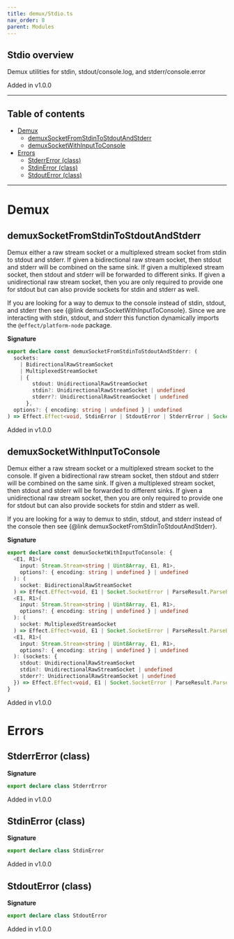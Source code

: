 ```yaml
---
title: demux/Stdio.ts
nav_order: 8
parent: Modules
---
```


## Stdio overview

Demux utilities for stdin, stdout/console.log, and stderr/console.error

Added in v1.0.0

---

<h2 class="text-delta">Table of contents</h2>

- [Demux](#demux)
  - [demuxSocketFromStdinToStdoutAndStderr](#demuxsocketfromstdintostdoutandstderr)
  - [demuxSocketWithInputToConsole](#demuxsocketwithinputtoconsole)
- [Errors](#errors)
  - [StderrError (class)](#stderrerror-class)
  - [StdinError (class)](#stdinerror-class)
  - [StdoutError (class)](#stdouterror-class)

---

# Demux

## demuxSocketFromStdinToStdoutAndStderr

Demux either a raw stream socket or a multiplexed stream socket from stdin to
stdout and stderr. If given a bidirectional raw stream socket, then stdout
and stderr will be combined on the same sink. If given a multiplexed stream
socket, then stdout and stderr will be forwarded to different sinks. If given
a unidirectional raw stream socket, then you are only required to provide one
for stdout but can also provide sockets for stdin and stderr as well.

If you are looking for a way to demux to the console instead of stdin,
stdout, and stderr then see {@link demuxSocketWithInputToConsole}. Since we
are interacting with stdin, stdout, and stderr this function dynamically
imports the `@effect/platform-node` package.

**Signature**

```ts
export declare const demuxSocketFromStdinToStdoutAndStderr: (
  sockets:
    | BidirectionalRawStreamSocket
    | MultiplexedStreamSocket
    | {
        stdout: UnidirectionalRawStreamSocket
        stdin?: UnidirectionalRawStreamSocket | undefined
        stderr?: UnidirectionalRawStreamSocket | undefined
      },
  options?: { encoding: string | undefined } | undefined
) => Effect.Effect<void, StdinError | StdoutError | StderrError | Socket.SocketError | ParseResult.ParseError, never>
```

Added in v1.0.0

## demuxSocketWithInputToConsole

Demux either a raw stream socket or a multiplexed stream socket to the
console. If given a bidirectional raw stream socket, then stdout and stderr
will be combined on the same sink. If given a multiplexed stream socket, then
stdout and stderr will be forwarded to different sinks. If given a
unidirectional raw stream socket, then you are only required to provide one
for stdout but can also provide sockets for stdin and stderr as well.

If you are looking for a way to demux to stdin, stdout, and stderr instead of
the console then see {@link demuxSocketFromStdinToStdoutAndStderr}.

**Signature**

```ts
export declare const demuxSocketWithInputToConsole: {
  <E1, R1>(
    input: Stream.Stream<string | Uint8Array, E1, R1>,
    options?: { encoding: string | undefined } | undefined
  ): (
    socket: BidirectionalRawStreamSocket
  ) => Effect.Effect<void, E1 | Socket.SocketError | ParseResult.ParseError, Exclude<R1, Scope.Scope>>
  <E1, R1>(
    input: Stream.Stream<string | Uint8Array, E1, R1>,
    options?: { encoding: string | undefined } | undefined
  ): (
    socket: MultiplexedStreamSocket
  ) => Effect.Effect<void, E1 | Socket.SocketError | ParseResult.ParseError, Exclude<R1, Scope.Scope>>
  <E1, R1>(
    input: Stream.Stream<string | Uint8Array, E1, R1>,
    options?: { encoding: string | undefined } | undefined
  ): (sockets: {
    stdout: UnidirectionalRawStreamSocket
    stdin?: UnidirectionalRawStreamSocket | undefined
    stderr?: UnidirectionalRawStreamSocket | undefined
  }) => Effect.Effect<void, E1 | Socket.SocketError | ParseResult.ParseError, Exclude<R1, Scope.Scope>>
}
```

Added in v1.0.0

# Errors

## StderrError (class)

**Signature**

```ts
export declare class StderrError
```

Added in v1.0.0

## StdinError (class)

**Signature**

```ts
export declare class StdinError
```

Added in v1.0.0

## StdoutError (class)

**Signature**

```ts
export declare class StdoutError
```

Added in v1.0.0
